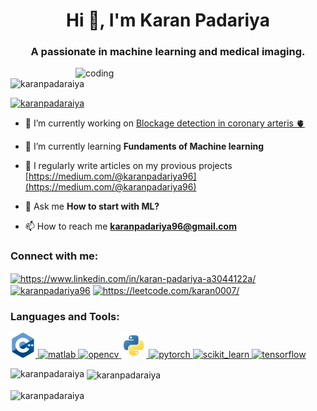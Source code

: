 <h1 align="center">Hi 👋, I'm Karan Padariya</h1>
<h3 align="center">A passionate in machine learning and medical imaging.</h3>

<img align="right" alt="coding" width="400" src="https://media2.giphy.com/media/v1.Y2lkPTc5MGI3NjExZ2M5cGJ0MXptOXR2c2ZwZm1ibWV3dWhtbW5oYXAwdml6bzk2aGZ4aCZlcD12MV9pbnRlcm5hbF9naWZfYnlfaWQmY3Q9Zw/eeL6lB9x9ZfeLiy1Nh/giphy.gif">

<p align="left"> <img src="https://komarev.com/ghpvc/?username=karanpadaraiya&label=Profile%20views&color=0e75b6&style=flat" alt="karanpadaraiya" /> </p>

<p align="left"> <a href="https://github.com/ryo-ma/github-profile-trophy"><img src="https://github-profile-trophy.vercel.app/?username=karanpadaraiya" alt="karanpadaraiya" /></a> </p>

- 🔭 I’m currently working on [Blockage detection in coronary arteris 🫀](https://github.com/KaranPadaraiya/Blockage_Detection)

- 🌱 I’m currently learning **Fundaments of Machine learning**

- 📝 I regularly write articles on my provious projects [https://medium.com/@karanpadariya96](https://medium.com/@karanpadariya96)

- 💬 Ask me **How to start with ML?**

- 📫 How to reach me **karanpadariya96@gmail.com**

<h3 align="left">Connect with me:</h3>
<p align="left">
<a href="https://linkedin.com/in/https://www.linkedin.com/in/karan-padariya-a3044122a/" target="blank"><img align="center" src="https://raw.githubusercontent.com/rahuldkjain/github-profile-readme-generator/master/src/images/icons/Social/linked-in-alt.svg" alt="https://www.linkedin.com/in/karan-padariya-a3044122a/" height="30" width="40" /></a>
<a href="https://medium.com/karanpadariya96" target="blank"><img align="center" src="https://raw.githubusercontent.com/rahuldkjain/github-profile-readme-generator/master/src/images/icons/Social/medium.svg" alt="karanpadariya96" height="30" width="40" /></a>
<a href="https://www.leetcode.com/https://leetcode.com/karan0007/" target="blank"><img align="center" src="https://raw.githubusercontent.com/rahuldkjain/github-profile-readme-generator/master/src/images/icons/Social/leet-code.svg" alt="https://leetcode.com/karan0007/" height="30" width="40" /></a>
</p>

<h3 align="left">Languages and Tools:</h3>
<p align="left"> <a href="https://www.w3schools.com/cpp/" target="_blank" rel="noreferrer"> <img src="https://raw.githubusercontent.com/devicons/devicon/master/icons/cplusplus/cplusplus-original.svg" alt="cplusplus" width="40" height="40"/> </a> <a href="https://www.mathworks.com/" target="_blank" rel="noreferrer"> <img src="https://upload.wikimedia.org/wikipedia/commons/2/21/Matlab_Logo.png" alt="matlab" width="40" height="40"/> </a> <a href="https://opencv.org/" target="_blank" rel="noreferrer"> <img src="https://www.vectorlogo.zone/logos/opencv/opencv-icon.svg" alt="opencv" width="40" height="40"/> </a> <a href="https://www.python.org" target="_blank" rel="noreferrer"> <img src="https://raw.githubusercontent.com/devicons/devicon/master/icons/python/python-original.svg" alt="python" width="40" height="40"/> </a> <a href="https://pytorch.org/" target="_blank" rel="noreferrer"> <img src="https://www.vectorlogo.zone/logos/pytorch/pytorch-icon.svg" alt="pytorch" width="40" height="40"/> </a> <a href="https://scikit-learn.org/" target="_blank" rel="noreferrer"> <img src="https://upload.wikimedia.org/wikipedia/commons/0/05/Scikit_learn_logo_small.svg" alt="scikit_learn" width="40" height="40"/> </a> <a href="https://www.tensorflow.org" target="_blank" rel="noreferrer"> <img src="https://www.vectorlogo.zone/logos/tensorflow/tensorflow-icon.svg" alt="tensorflow" width="40" height="40"/> </a> </p>

<p><img align="left" src="https://github-readme-stats.vercel.app/api/top-langs?username=karanpadaraiya&show_icons=true&locale=en&layout=compact" alt="karanpadaraiya" /></p>

<p>&nbsp;<img align="center" src="https://github-readme-stats.vercel.app/api?username=karanpadaraiya&show_icons=true&locale=en" alt="karanpadaraiya" /></p>

<p><img align="center" src="https://github-readme-streak-stats.herokuapp.com/?user=karanpadaraiya&" alt="karanpadaraiya" /></p>
